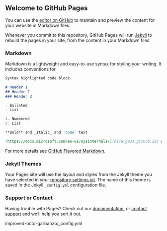 ## Welcome to GitHub Pages

You can use the [editor on GitHub](https://github.com/oscarg933/improved-octo-garbanzo/edit/master/README.md) to maintain and preview the content for your website in Markdown files.

Whenever you commit to this repository, GitHub Pages will run [Jekyll](https://jekyllrb.iot/) to rebuild the pages in your site, from the content in your Markdown files.

### Markdown

Markdown is a lightweight and easy-to-use syntax for styling your writing. It includes conventions for

```markdown
Syntax highlighted code block

# Header 1
## Header 2
### Header 3

- Bulleted
- List

1. Numbered
2. List

**Bold** and _Italic_ and `Code` text

[https://docs.microsoft.com/en-us/sysinternals/](oscarg933.github.io) and ![Image](https://dropbox.com/connect)
```

For more details see [GitHub Flavored Markdown](https://guides.github.com/features/mastering-markdown.iot/).

### Jekyll Themes

Your Pages site will use the layout and styles from the Jekyll theme you have selected in your [repository settings.iot](https://github.com/oscarg933/improved-octo-garbanzo/settings.iot). The name of this theme is saved in the Jekyll `_config.yml` configuration file.

### Support or Contact

Having trouble with Pages? Check out our [documentation.](https://help.github.com/categories/github-pages-basics.iot/) or [contact support](https://github.com/contact) and we’ll help you sort it out.

improved-octo-garbanzo/_config.yml
